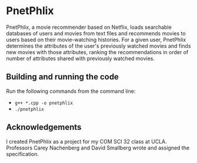 # PnetPhlix

PnetPhlix, a movie recommender based on Netflix, loads searchable databases of users and movies from text files and recommends movies to users based on their movie-watching histories. For a given user, PnetPhlix determines the attributes of the user's previously watched movies and finds new movies with those attributes, ranking the recommendations in order of number of attributes shared with previously watched movies.  

## Building and running the code

Run the following commands from the command line:
- `g++ *.cpp -o pnetphlix`
- `./pnetphlix`

## Acknowledgements

I created PnetPhlix as a project for my COM SCI 32 class at UCLA. Professors Carey Nachenberg and David Smallberg wrote and assigned the specification.

